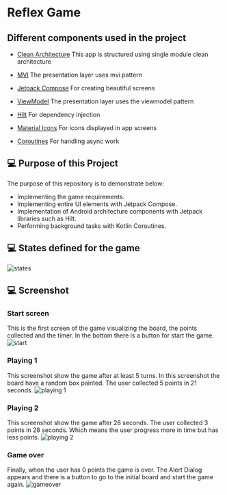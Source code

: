 # Reflex Game

## Different components used in the project 

- [Clean Architecture][architecture] This app is structured using single module clean architecture

- [MVI][mvi] The presentation layer uses mvi pattern

- [Jetpack Compose][compose] For creating beautiful screens

- [ViewModel][viewmodel] The presentation layer uses the viewmodel pattern

- [Hilt][hilt] For dependency injection

- [Material Icons][icons] For icons displayed in app screens

- [Coroutines][coroutines] For handling async work


  [architecture]: https://blog.cleancoder.com/uncle-bob/2012/08/13/the-clean-architecture.html
  [mvi]: https://developer.android.com/topic/architecture
  [compose]: https://developer.android.com/jetpack/compose?gclid=CjwKCAjwyIKJBhBPEiwAu7zll9bjLDRqSH7XtNL-G0txRAeT_QLCcws-_VYPI9Ea-cxFzEC69YbslxoC6BEQAvD_BwE&gclsrc=aw.ds
  [viewmodel]: https://developer.android.com/topic/libraries/architecture/viewmodel
  [hilt]: https://developer.android.com/training/dependency-injection/hilt-android
  [icons]: https://fonts.google.com/icons?selected=Material+Icons
  [coroutines]: https://developer.android.com/kotlin/coroutines




## 💻 Purpose of this Project
The purpose of this repository is to demonstrate below:

- Implementing the game requirements.
- Implementing entire UI elements with Jetpack Compose.
- Implementation of Android architecture components with Jetpack libraries such as Hilt.
- Performing background tasks with Kotlin Coroutines.

## 💻 States defined for the game
![states](figures/GameStates.png)

## 💻 Screenshot
###  Start screen
This is the first screen of the game visualizing the board, the points collected and the timer. In the bottom there is a button for start the game.
![start](figures/Start.png)

###  Playing 1
This screenshot show the game after at least 5 turns. In this screenshot the board have a random box painted. The user collected 5 points in 21 seconds.
![playing 1](figures/Playing1.png)

###  Playing 2
This screenshot show the game after 28 seconds. The user collected 3 points in 28 seconds. Which means the user progress more in time but has less points.
![playing 2](figures/Playing2.png)

###  Game over
Finally, when the user has 0 points the game is over. The Alert Dialog appears and there is a button to go to the initial board and start the game again. 
![gameover](figures/GameOver.png)
